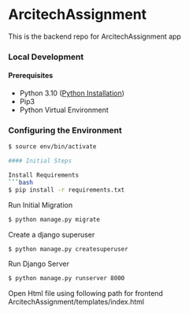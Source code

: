 # ArcitechAssignment
This is the backend repo for ArcitechAssignment app 

### Local Development
#### Prerequisites
- Python 3.10 ([Python Installation](https://www.python.org/downloads/source/))
- Pip3
- Python Virtual Environment

### Configuring the Environment
```bash
$ source env/bin/activate

#### Initial Steps

Install Requirements
```bash
$ pip install -r requirements.txt
```

Run Initial Migration
```bash
$ python manage.py migrate
```

Create a django superuser
```bash
$ python manage.py createsuperuser
```

Run Django Server
```bash
$ python manage.py runserver 8000
```

Open Html file using following path for frontend
ArcitechAssignment/templates/index.html
